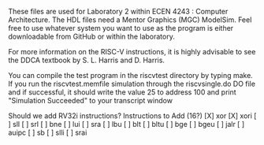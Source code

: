 These files are used for Laboratory 2 within ECEN 4243 : Computer
Architecture.  The HDL files need a Mentor Graphics (MGC) ModelSim.
Feel free to use whatever system you want to use as the program is
either downloadable from GitHub or within the laboratory. 

For more information on the RISC-V instructions, it is highly advisable
to see the DDCA textbook by S. L. Harris and D. Harris.  

You can compile the test program in the riscvtest directory by typing
make.  If you run the riscvtest.memfile simulation through the
riscvsingle.do DO file and if successful, it should write the value 25
to address 100 and print "Simulation Succeeded" to your transcript window


Should we add RV32i instructions?
Instructions to Add (16?)
[X] xor
[X] xori
[ ] sll
[ ] srl
[ ] bne
[ ] lui
[ ] sra
[ ] lbu
[ ] blt
[ ] bltu
[ ] bge
[ ] bgeu
[ ] jalr
[ ] auipc
[ ] sb
[ ] slli
[ ] srai





